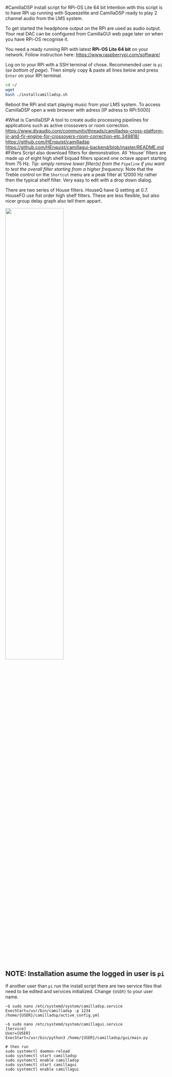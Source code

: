 #CamillaDSP install script for RPi-OS Lite 64 bit
Intention with this script is to have RPi up running with Squeezelite and CamillaDSP ready to play 2 channel audio from the LMS system.

To get started the headphone output on the RPi are used as audio output. Your real DAC can be configured from CamillaGUI web page later on when you have RPi-OS recognise it.

You need a ready running RPi with latest **RPi-OS Lite 64 bit** on your network. Follow instruction here: https://www.raspberrypi.com/software/

Log on to your RPi with a SSH terminal of chose. Recommended user is `pi` (*se bottom of page*).
Then simply copy & paste all lines below and press `Enter` on your RPi terminal.
```bash
cd ~/
wget
bash ./installcamilladsp.sh

```

Reboot the RPi and start playing music from your LMS system.
To access CamillaDSP open a web browser with adress [IP adress to RPi:5000]

#What is CamillaDSP
A tool to create audio processing pipelines for applications such as active crossovers or room correction.
https://www.diyaudio.com/community/threads/camilladsp-cross-platform-iir-and-fir-engine-for-crossovers-room-correction-etc.349818/
https://github.com/HEnquist/camilladsp
https://github.com/HEnquist/camillagui-backend/blob/master/README.md
#Filters
Script also download filters for demonstration. All 'House' filters are made up of eight high shelf biquad filters spaced one octave appart starting from 75 Hz. 
*Tip: simply remove lower filter(s) from the `Pipeline` if you want to test the overall filter starting from a higher frequency.*
Note that the Treble control on the `Shortcut` menu are a peak filter at 12000 Hz rather then the typical shelf filter. Very easy to edit with a drop down dialog.

There are two series of House filters. HouseQ have Q setting at 0.7. HouseFO use fist order high shelf filters. These are less flexible, but also nicer group delay graph also tell them appart.

<img src="http://Q_HiShelf_vs_FO_HiShelf.png" style=" width:60% "  >


## NOTE: Installation asume the logged in user is `pi`
If another user than `pi` run the install script there are two service files that need to be edited and services initialized.
Change `{USER}` to your user name.
```
~$ sudo nano /etc/systemd/system/camilladsp.service
ExecStart=/usr/bin/camilladsp -p 1234 /home/{USER}/camilladsp/active_config.yml

~$ sudo nano /etc/systemd/system/camillagui.service
[Service]
User={USER}
ExecStart=/usr/bin/python3 /home/{USER}/camilladsp/gui/main.py

# then run
sudo systemctl daemon-reload
sudo systemctl start camilladsp
sudo systemctl enable camilladsp
sudo systemctl start camillagui
sudo systemctl enable camillagui

```

